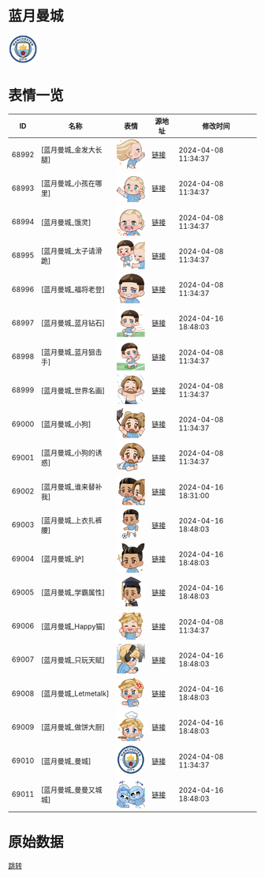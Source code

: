 # 蓝月曼城

<img src="./cover.png" height="60" alt="cover" />

# 表情一览

|ID|名称|表情|源地址|修改时间|
|----|----|----|----|----|
|68992|[蓝月曼城_金发大长腿]|<img src="./pic/068992_%5B蓝月曼城_金发大长腿%5D.png" height="60" alt="金发大长腿"/>|[链接](https://i0.hdslb.com/bfs/garb/item/51dbf7121ef69dc63266472d2af644b768b380fb.png)|2024-04-08 11:34:37|
|68993|[蓝月曼城_小孩在哪里]|<img src="./pic/068993_%5B蓝月曼城_小孩在哪里%5D.png" height="60" alt="小孩在哪里"/>|[链接](https://i0.hdslb.com/bfs/garb/item/910b891012c6802bc639afbf21837c3c0b144919.png)|2024-04-08 11:34:37|
|68994|[蓝月曼城_饿灵]|<img src="./pic/068994_%5B蓝月曼城_饿灵%5D.png" height="60" alt="饿灵"/>|[链接](https://i0.hdslb.com/bfs/garb/e042235e3b08a8a8f91534a8b2f31d8c01076690.png)|2024-04-08 11:34:37|
|68995|[蓝月曼城_太子请滑跪]|<img src="./pic/068995_%5B蓝月曼城_太子请滑跪%5D.png" height="60" alt="太子请滑跪"/>|[链接](https://i0.hdslb.com/bfs/garb/item/2fbe743b6cf4f060cac429583bf6d658a0511b13.png)|2024-04-08 11:34:37|
|68996|[蓝月曼城_福将老登]|<img src="./pic/068996_%5B蓝月曼城_福将老登%5D.png" height="60" alt="福将老登"/>|[链接](https://i0.hdslb.com/bfs/garb/item/9802ed245a09656b2bb40e9352ecaca91a586d9f.png)|2024-04-08 11:34:37|
|68997|[蓝月曼城_蓝月钻石]|<img src="./pic/068997_%5B蓝月曼城_蓝月钻石%5D.png" height="60" alt="蓝月钻石"/>|[链接](https://i0.hdslb.com/bfs/garb/item/1a02a2c7a5728e5e3a3da661ac209c9eb6894b79.png)|2024-04-16 18:48:03|
|68998|[蓝月曼城_蓝月狙击手]|<img src="./pic/068998_%5B蓝月曼城_蓝月狙击手%5D.png" height="60" alt="蓝月狙击手"/>|[链接](https://i0.hdslb.com/bfs/garb/b2edbc43d01871996c03fa34580be21450f08190.png)|2024-04-08 11:34:37|
|68999|[蓝月曼城_世界名画]|<img src="./pic/068999_%5B蓝月曼城_世界名画%5D.png" height="60" alt="世界名画"/>|[链接](https://i0.hdslb.com/bfs/garb/item/4911fdd002b609084a2140db6fdc65bb813ffb2b.png)|2024-04-08 11:34:37|
|69000|[蓝月曼城_小狗]|<img src="./pic/069000_%5B蓝月曼城_小狗%5D.png" height="60" alt="小狗"/>|[链接](https://i0.hdslb.com/bfs/garb/item/2453e6f1fd89151d8709cd1f1c8a25162e5110f4.png)|2024-04-08 11:34:37|
|69001|[蓝月曼城_小狗的诱惑]|<img src="./pic/069001_%5B蓝月曼城_小狗的诱惑%5D.png" height="60" alt="小狗的诱惑"/>|[链接](https://i0.hdslb.com/bfs/garb/item/2635ae59b3f04381e0f9bb9229cdbed2a1a7b2d1.png)|2024-04-08 11:34:37|
|69002|[蓝月曼城_谁来替补我]|<img src="./pic/069002_%5B蓝月曼城_谁来替补我%5D.png" height="60" alt="谁来替补我"/>|[链接](https://i0.hdslb.com/bfs/garb/item/ad9709a1ba35cb880e1f563d25199fef75634f83.png)|2024-04-16 18:31:00|
|69003|[蓝月曼城_上衣扎裤腰]|<img src="./pic/069003_%5B蓝月曼城_上衣扎裤腰%5D.png" height="60" alt="上衣扎裤腰"/>|[链接](https://i0.hdslb.com/bfs/garb/item/f3d6f943088799c66076610dcbe3185bea6de02c.png)|2024-04-16 18:48:03|
|69004|[蓝月曼城_驴]|<img src="./pic/069004_%5B蓝月曼城_驴%5D.png" height="60" alt="驴"/>|[链接](https://i0.hdslb.com/bfs/garb/item/43f920c42ba70f59657b423ec7ab4378f1d7c631.png)|2024-04-16 18:48:03|
|69005|[蓝月曼城_学霸属性]|<img src="./pic/069005_%5B蓝月曼城_学霸属性%5D.png" height="60" alt="学霸属性"/>|[链接](https://i0.hdslb.com/bfs/garb/item/8b0273650d9485bda07764aaeb047c7907fd9cb7.png)|2024-04-16 18:48:03|
|69006|[蓝月曼城_Happy猫]|<img src="./pic/069006_%5B蓝月曼城_Happy猫%5D.png" height="60" alt="Happy猫"/>|[链接](https://i0.hdslb.com/bfs/garb/item/6a14dc1ce391c1be17ed979721af17a29f423a67.png)|2024-04-08 11:34:37|
|69007|[蓝月曼城_只玩天赋]|<img src="./pic/069007_%5B蓝月曼城_只玩天赋%5D.png" height="60" alt="只玩天赋"/>|[链接](https://i0.hdslb.com/bfs/garb/item/7f2e9dba0c63000cb93de7d359d4858cc7a3aba2.png)|2024-04-16 18:48:03|
|69008|[蓝月曼城_Letmetalk]|<img src="./pic/069008_%5B蓝月曼城_Letmetalk%5D.png" height="60" alt="Letmetalk"/>|[链接](https://i0.hdslb.com/bfs/garb/item/0754b19376c94a7a31dfca3fc55314cf844d9987.png)|2024-04-16 18:48:03|
|69009|[蓝月曼城_做饼大厨]|<img src="./pic/069009_%5B蓝月曼城_做饼大厨%5D.png" height="60" alt="做饼大厨"/>|[链接](https://i0.hdslb.com/bfs/garb/item/696eaec49bc430484e724e8e84f3d7c2845117db.png)|2024-04-16 18:48:03|
|69010|[蓝月曼城_曼城]|<img src="./pic/069010_%5B蓝月曼城_曼城%5D.png" height="60" alt="曼城"/>|[链接](https://i0.hdslb.com/bfs/garb/2cb87f0636c7f73a3c46e29eb9906e94997e971f.png)|2024-04-08 11:34:37|
|69011|[蓝月曼城_曼曼又城城]|<img src="./pic/069011_%5B蓝月曼城_曼曼又城城%5D.png" height="60" alt="曼曼又城城"/>|[链接](https://i0.hdslb.com/bfs/garb/item/f8c66a133c56ba3f9621925bec7931ee84dc4bff.png)|2024-04-16 18:48:03|

# 原始数据

[跳转](./raw.json)

